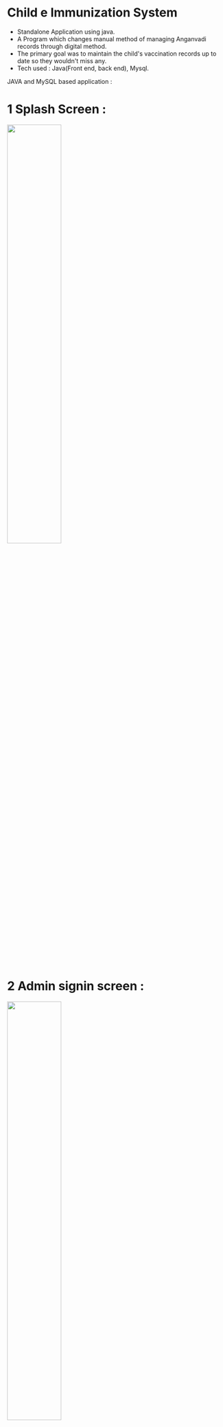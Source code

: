 # Child e Immunization System
  
  - Standalone Application using java.
  - A Program which changes manual method of managing Anganvadi records through digital method.
  - The primary goal was to maintain the child's vaccination records up to date so they wouldn't miss any.
  - Tech used : Java(Front end, back end), Mysql.
 
JAVA and MySQL based application : 

# 1 Splash Screen : #
<img width="50%" hight = "50%" src="https://user-images.githubusercontent.com/67515374/213100808-43348cdc-783a-4d91-838a-64633a699916.png">

# 2 Admin signin screen : #
<img width="50%" hight = "50%" src="https://user-images.githubusercontent.com/67515374/213100892-07980a0b-bf3b-4873-805f-c2f08e716c9c.png">

# 3 Admin signup screen : #
<img width="50%" hight = "50%" src="https://user-images.githubusercontent.com/67515374/213100998-4d36808f-bb7b-480f-8605-c562eb7fdcf5.png">

# 4 After successfully login by the admin : #
<img width="50%" hight = "50%" src="https://user-images.githubusercontent.com/67515374/213101061-b6e3fd69-d971-4683-b078-4572d299ad36.png">

# 5 After clicking on the add child button : #
<img width="50%" hight = "50%" src="https://user-images.githubusercontent.com/67515374/213101141-d1d475cf-cd5e-4c4d-94a5-768ef34989de.png">

# 6 After clicking on the view child details : #
<img width="50%" hight = "50%" src="https://user-images.githubusercontent.com/67515374/213101217-cbbc742a-fc66-437a-a475-11baaa0b235e.png">

# 6 After clicking on the edit child details : #
<img width="50%" hight = "50%" src="https://user-images.githubusercontent.com/67515374/213101261-f18ce990-1198-4d07-8e61-293eced93e2b.png">





